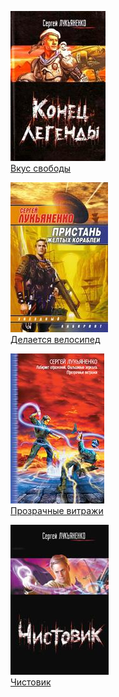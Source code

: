 ![](Вкус%20свободы.jpg)  
[Вкус свободы](Вкус%20свободы)

![](Делается%20велосипед.jpg)  
[Делается велосипед](Делается%20велосипед)

![](Прозрачные%20витражи.jpg)  
[Прозрачные витражи](Прозрачные%20витражи)

![](Чистовик.jpg)  
[Чистовик](Чистовик)
